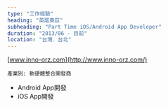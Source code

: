 ```yaml
---
type: "工作經驗"
heading: "英諾奧茲"
subheading: "Part Time iOS/Android App Developer"
duration: "2013/06 - 目前"
location: "台灣．台北"
---
```


[www.inno-orz.com](http://www.inno-orz.com/)

`產業別: 軟硬體整合開發商`

- Android App開發
- iOS App開發